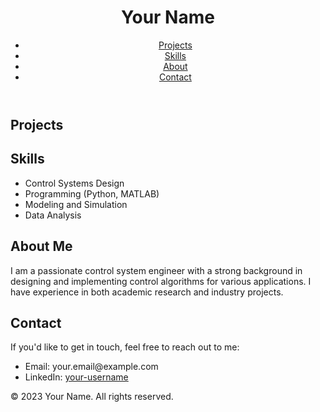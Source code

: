 
<html lang="en">
<head>
    <meta charset="UTF-8">
    <meta name="viewport" content="width=device-width, initial-scale=1.0">
    <title>Your Portfolio</title>
    <link rel="stylesheet" href="https://maxcdn.bootstrapcdn.com/bootstrap/4.5.2/css/bootstrap.min.css">
    <link rel="stylesheet" href="styles.css">
</head>
<body>
    <header class="bg-dark text-white py-4">
        <div class="container">
            <h1 class="display-4">Your Name</h1>
            <nav>
                <ul class="nav">
                    <li class="nav-item"><a class="nav-link" href="#projects">Projects</a></li>
                    <li class="nav-item"><a class="nav-link" href="#skills">Skills</a></li>
                    <li class="nav-item"><a class="nav-link" href="#about">About</a></li>
                    <li class="nav-item"><a class="nav-link" href="#contact">Contact</a></li>
                </ul>
            </nav>
        </div>
    </header>
    <section id="projects" class="bg-light py-5">
        <div class="container">
            <h2 class="display-4 text-center mb-5">Projects</h2>
            <div class="row" id="project-list">
                <!-- Dynamic project cards will be added here -->
            </div>
        </div>
    </section>
    <section id="skills" class="py-5">
        <div class="container">
            <h2 class="display-4 text-center mb-5">Skills</h2>
            <ul class="list-group">
                <li class="list-group-item">Control Systems Design</li>
                <li class="list-group-item">Programming (Python, MATLAB)</li>
                <li class="list-group-item">Modeling and Simulation</li>
                <li class="list-group-item">Data Analysis</li>
                <!-- Add more skills here -->
            </ul>
        </div>
    </section>
    <section id="about" class="py-5">
        <div class="container">
            <h2 class="display-4 text-center mb-5">About Me</h2>
            <p>
                I am a passionate control system engineer with a strong background in designing and implementing control algorithms for various applications. I have experience in both academic research and industry projects.
            </p>
            <!-- Add more about me content here -->
        </div>
    </section>
    <section id="contact" class="bg-light py-5">
        <div class="container">
            <h2 class="display-4 text-center mb-5">Contact</h2>
            <p>If you'd like to get in touch, feel free to reach out to me:</p>
            <ul class="list-unstyled">
                <li>Email: your.email@example.com</li>
                <li>LinkedIn: <a href="https://www.linkedin.com/in/your-username/" target="_blank">your-username</a></li>
                <!-- Add more contact information here -->
            </ul>
        </div>
    </section>
    <footer class="bg-dark text-white py-3">
        <div class="container text-center">
            <p>&copy; 2023 Your Name. All rights reserved.</p>
        </div>
    </footer>
    <script src="scripts.js"></script>
</body>
</html>

